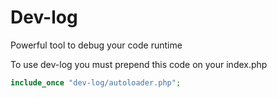 # Dev-log
Powerful tool to debug your code runtime

To use dev-log you must prepend this code on your index.php

```php
include_once "dev-log/autoloader.php";
```